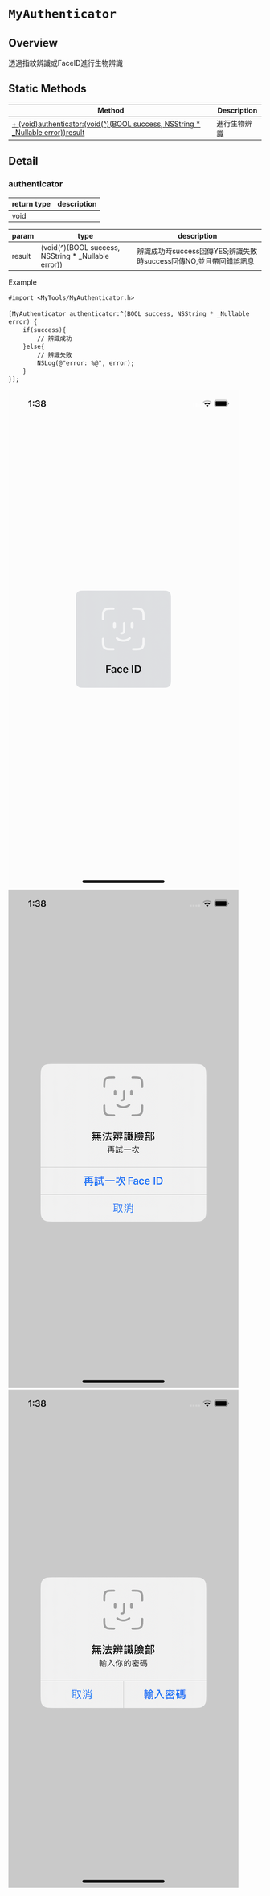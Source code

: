 # ```MyAuthenticator```

## Overview
透過指紋辨識或FaceID進行生物辨識

## Static Methods
|Method|Description|
|---|---|
|[+ (void)authenticator:(void(^)(BOOL success, NSString  * _Nullable error))result](#authenticator)|進行生物辨識|

## Detail
### authenticator
|return type|description|
|---|---|
|void||

|param|type|description|
|---|---|---|
|result|(void(^)(BOOL success, NSString  * _Nullable error))|辨識成功時success回傳YES;辨識失敗時success回傳NO,並且帶回錯誤訊息|

Example
```objectivec=
#import <MyTools/MyAuthenticator.h>

[MyAuthenticator authenticator:^(BOOL success, NSString * _Nullable error) {
    if(success){
        // 辨識成功
    }else{
        // 辨識失敗
        NSLog(@"error: %@", error);
    }
}];

```
![](authenticator1.png)
![](authenticator2.png)
![](authenticator3.png)
